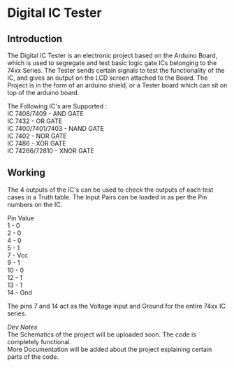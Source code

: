 # Digital IC Tester

## Introduction

The Digital IC Tester is an electronic project based on the Arduino Board, which is used to segregate and test basic logic gate ICs belonging to the 74xx Series. The Tester sends certain signals to test the functionality of the IC, and gives an output on the LCD screen attached to the Board. The Project is in the form of an arduino shield, or a Tester board which can sit on top of the arduino board.

The Following IC's are Supported :  
IC 7408/7409 - AND GATE  
IC 7432 - OR GATE  
IC 7400/7401/7403 - NAND GATE  
IC 7402 - NOR GATE  
IC 7486 - XOR GATE  
IC 74266/72810 - XNOR GATE  

## Working

The 4 outputs of the IC's can be used to check the outputs of each test cases in a Truth table. The Input Pairs can be loaded in as per the Pin numbers on the IC.  

Pin    Value  
1   -   0  
2   -   0  
4   -  0  
5   -  1  
7   -  Vcc  
9   -  1  
10  -  0  
12  -  1  
13  -  1  
14  -  Gnd  

The pins 7 and 14 act as the Voltage input and Ground for the entire 74xx IC series.   

*Dev Notes*  
The Schematics of the project will be uploaded soon. The code is completely functional.  
More Documentation will be added about the project explaining certain parts of the code.  